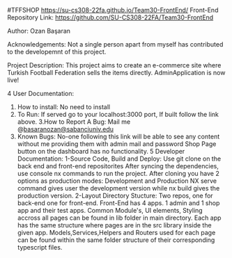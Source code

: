 #TFFSHOP
https://su-cs308-22fa.github.io/Team30-FrontEnd/
Front-End Repository Link: https://github.com/SU-CS308-22FA/Team30-FrontEnd

Author: Ozan Başaran

Acknowledgements: Not a single person apart from myself has contributed to the developemnt of this project.

Project Description:
This project aims to create an e-commerce site where Turkish Football Federation sells the items directly.
AdminApplication is now live!

4 User Documentation:
  1. How to install:
    No need to install
  2. To Run:
    If served go to your localhost:3000 port, 
    If built follow the link above.
  3.How to Report A Bug:
    Mail me @basaranozan@sabanciuniv.edu
  4. Known Bugs:
    No-one following this link will be able to see any content without me providing them with admin mail and password
    Shop Page button on the dashboard has no functionality.
5 Developer Documentation:
    1-Source Code, Build and Deploy:
      Use git clone on the back end and front-end repositorites
      After syncing the dependencies, use console nx commands to run the project.
      After cloning you have 2 options as production modes: Development and Production
      NX serve command gives user the development version while nx build gives the production version.
    2-Layout Directory Stucture:
      Two repos, one for back-end one for front-end. 
      Front-End has 4 apps. 1 admin and 1 shop app and their test apps.
      Common Module's, UI elements, Styling accross all pages can be found in lib folder in main directory.
      Each app has the same structure where pages are in the src library inside the given app.
      Models,Services,Helpers and Routers used for each page can be found within the same folder structure of their corresponding typescript files.
      
